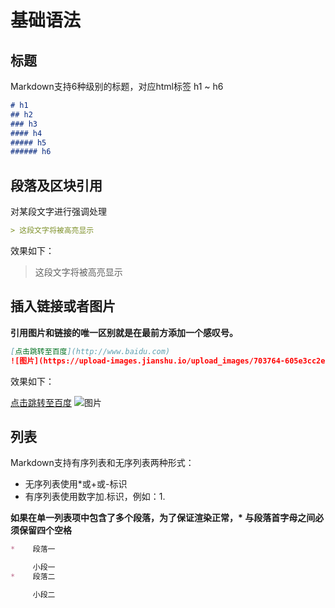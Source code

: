 # 基础语法
## 标题
Markdown支持6种级别的标题，对应html标签 h1 ~ h6
```markdown
# h1
## h2
### h3
#### h4
##### h5
###### h6
```
## 段落及区块引用
对某段文字进行强调处理
```markdown
> 这段文字将被高亮显示
```
效果如下：
> 这段文字将被高亮显示

## 插入链接或者图片
**引用图片和链接的唯一区别就是在最前方添加一个感叹号。**
```markdown
[点击跳转至百度](http://www.baidu.com)
![图片](https://upload-images.jianshu.io/upload_images/703764-605e3cc2ecb664f6.jpg?imageMogr2/auto-orient/strip%7CimageView2/2/w/1240)
```
效果如下：

[点击跳转至百度](http://www.baidu.com)
![图片](https://upload-images.jianshu.io/upload_images/703764-605e3cc2ecb664f6.jpg?imageMogr2/auto-orient/strip%7CimageView2/2/w/1240)

## 列表
Markdown支持有序列表和无序列表两种形式：
* 无序列表使用*或+或-标识
* 有序列表使用数字加.标识，例如：1.

**如果在单一列表项中包含了多个段落，为了保证渲染正常，\* 与段落首字母之间必须保留四个空格**
```markdown
*    段落一

     小段一
*    段落二

     小段二
```